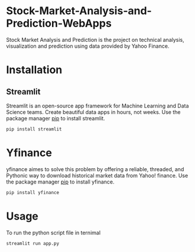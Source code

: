 # Stock-Market-Analysis-and-Prediction-WebApps
Stock Market Analysis and Prediction is the project on technical analysis, visualization and prediction using data provided by Yahoo Finance.

# Installation

## Streamlit
Streamlit is an open-source app framework for Machine Learning and Data Science teams. Create beautiful data apps in hours, not weeks.
Use the package manager [pip](https://pypi.org/project/streamlit/) to install streamlit.
```bash
pip install streamlit
```

# Yfinance
yfinance aimes to solve this problem by offering a reliable, threaded, and Pythonic way to download historical market data from Yahoo! finance.
Use the package manager [pip](https://pypi.org/project/yfinance/) to install yfinance.
```bash
pip install yfinance
```

# Usage
To run the python script file in ternimal 
```bash
streamlit run app.py
```

